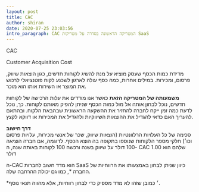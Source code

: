 ```yaml
---
layout: post
title: CAC
author: shiran
date: 2020-07-25 23:03:56
intro_paragraph: CAC המטריקה הראשונה בסדרה על מטריקות SaaS
---
```

CAC

Customer Acquisition Cost

מדידת כמות הכסף שעסק מוציא על מנת להשיג לקוחות חדשים, כגון הוצאות שיווק, פרסום, ומכירות. במילים אחרות, כמה כסף עולה לארגון לשכנע לקוח פוטנציאלי לרכוש את המוצר או השירות אותו הוא מוכר.

**משמעותה של המטריקה הזאת** כאשר אנו מודדים את עלות הרכישה של לקוחות חדשים, נוכל לבחון אותה אל מול כמות הכסף שניתן להפיק מאותם לקוחות. כך, נוכל לדעת כמה זמן ייקח לחברה להחזיר את ההשקעה הראשונית שבהבאת הלקוח. ובהתאם להעריך האם כדאי להגדיל את ההוצאות השיווקיות ולהגדיל את המכירות או דווקא לקצץ. 

**דרך חישוב** <br>
סכימה של כל העלויות הרלוונטיות (הוצאות שיווק, שכר של אנשי מכירות, עלויות פרסום וכו׳) חלקי מספר הלקוחות שנוספו בתקופה בה הוצא הכסף.
לדוגמה, אם חברה הוציאה 100 דולר על שיווק בשנה ורכשה 100 לקוחות באותה שנה, ה- CAC שלהם הוא 1.00 דולר

ה-CAC הוא מדד חשוב לחברות SaaS כיוון שניתן לבחון באמצעותו את הרווחיות של החברה *, כמו גם יכולת ההרחבה שלה. 

*׳ כמובן שזהו לא מדד מספיק כדי לבחון רווחיות, אלא מהווה תנאי נוסף.